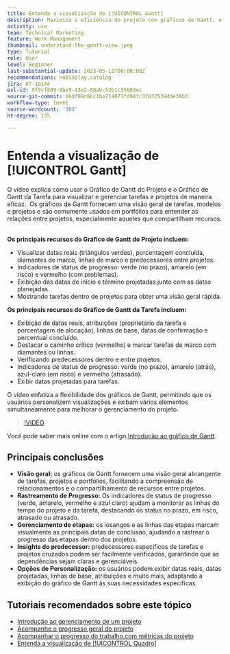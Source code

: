 ```yaml
---
title: Entenda a visualização de [!UICONTROL Gantt]
description: Maximize a eficiência do projeto com gráficos de Gantt, oferecendo visualizações abrangentes, rastreamento de progresso, gerenciamento de marcos, insights do antecessor e opções personalizáveis para simplificar o gerenciamento de tarefas e recursos.
activity: use
team: Technical Marketing
feature: Work Management
thumbnail: understand-the-gantt-view.jpeg
type: Tutorial
role: User
level: Beginner
last-substantial-update: 2023-05-11T00:00:00Z
recommendations: noDisplay,catalog
jira: KT-10144
exl-id: 9f9cf889-8be5-43e2-88ab-52b1c35603ec
source-git-commit: bbdf99c6bc1be714077fd94fc3f8325394de36b3
workflow-type: tm+mt
source-wordcount: '363'
ht-degree: 13%

---
```


# Entenda a visualização de [!UICONTROL Gantt]

O vídeo explica como usar o Gráfico de Gantt do Projeto e o Gráfico de Gantt da Tarefa para visualizar e gerenciar tarefas e projetos de maneira eficaz. &#x200B; Os gráficos de Gantt fornecem uma visão geral de tarefas, modelos e projetos e são comumente usados em portfólios para entender as relações entre projetos, especialmente aqueles que compartilham recursos. &#x200B;

**Os principais recursos do Gráfico de Gantt do Projeto incluem:**

* Visualizar datas reais (triângulos verdes), porcentagem concluída, diamantes de marco, linhas de marco e predecessores entre projetos.&#x200B;
* Indicadores de status de progresso: verde (no prazo), amarelo (em risco) e vermelho (com problemas).
* Exibição das datas de início e término projetadas junto com as datas planejadas.
* Mostrando tarefas dentro de projetos para obter uma visão geral rápida.

**Os principais recursos do Gráfico de Gantt da Tarefa incluem:**

* Exibição de datas reais, atribuições (proprietário da tarefa e porcentagem de alocação), linhas de base, datas de confirmação e percentual concluído.
* Destacar o caminho crítico (vermelho) e marcar tarefas de marco com diamantes ou linhas.
* Verificando predecessores dentro e entre projetos.&#x200B;
* Indicadores de status de progresso: verde (no prazo), amarelo (atrás), azul-claro (em risco) e vermelho (atrasado).
* Exibir datas projetadas para tarefas.

O vídeo enfatiza a flexibilidade dos gráficos de Gantt, permitindo que os usuários personalizem visualizações e exibam vários elementos simultaneamente para melhorar o gerenciamento do projeto.

>[!VIDEO](https://video.tv.adobe.com/v/3419304/?quality=12&learn=on&enablevpops=1)

Você pode saber mais online com o artigo,[Introdução ao gráfico de Gantt](https://experienceleague.adobe.com/docs/workfront/using/manage-work/the-gantt-chart/gantt-chart-overview/get-started-with-gantt.html?lang=br).

## Principais conclusões

* **Visão geral:** os gráficos de Gantt fornecem uma visão geral abrangente de tarefas, projetos e portfólios, facilitando a compreensão de relacionamentos e o compartilhamento de recursos entre projetos. &#x200B;
* **Rastreamento de Progresso:** Os indicadores de status de progresso (verde, amarelo, vermelho e azul claro) ajudam a monitorar as linhas do tempo do projeto e da tarefa, destacando os status no prazo, em risco, atrasado ou atrasado. &#x200B;
* **Gerenciamento de etapas:** os losangos e as linhas das etapas marcam visualmente as principais datas de conclusão, ajudando a rastrear o progresso das etapas dentro dos projetos. &#x200B;
* **Insights do predecessor:** predecessores específicos de tarefas e projetos cruzados podem ser facilmente verificados, garantindo que as dependências sejam claras e gerenciáveis. &#x200B;
* **Opções de Personalização:** os usuários podem exibir datas reais, datas projetadas, linhas de base, atribuições e muito mais, adaptando a exibição do gráfico de Gantt às suas necessidades específicas.


## Tutoriais recomendados sobre este tópico

* [Introdução ao gerenciamento de um projeto](/help/manage-work/projects/getting-started-manage-a-project.md)
* [Acompanhe o progresso geral do projeto](/help/manage-work/projects/track-overall-project-progress.md)
* [Acompanhar o progresso do trabalho com métricas do projeto](/help/manage-work/projects/track-work-progress-with-project-metrics.md)
* [Entenda a visualização de [!UICONTROL Quadro]](/help/manage-work/projects/understand-the-board-view.md)
